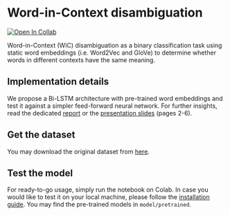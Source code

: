# Word-in-Context disambiguation

[![Open In Collab](https://colab.research.google.com/assets/colab-badge.svg)](https://colab.research.google.com/github/LeonardoEmili/Word-in-Context/blob/main/hw1/stud/notebook.ipynb)

Word-in-Context (WiC) disambiguation as a binary classification task using static word embeddings (i.e. Word2Vec and GloVe) to determine whether words in different contexts have the same meaning.

## Implementation details
We propose a Bi-LSTM architecture with pre-trained word embeddings and test it against a simpler feed-forward neural network. For further insights, read the dedicated [report](https://github.com/LeonardoEmili/Word-in-Context/blob/main/report.pdf) or the [presentation slides](https://github.com/LeonardoEmili/Word-in-Context/blob/main/slides.pdf) (pages 2-6).

## Get the dataset
You may download the original dataset from [here](https://github.com/SapienzaNLP/nlp2021-hw1/tree/main/data).

## Test the model
For ready-to-go usage, simply run the notebook on Colab. In case you would like to test it on your local machine, please follow the [installation guide](https://github.com/SapienzaNLP/nlp2021-hw1#requirements). You may find the pre-trained models in `model/pretrained`.
